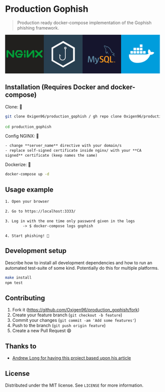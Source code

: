 # Production Gophish

> Production ready docker-compose implementation of the Gophish phishing framework.

![Production Gophish logo](logo.png)

## Installation (Requires **Docker** and **docker-compose**)

Clone: 🐑

```sh
git clone Oxigen96/production_gophish / gh repo clone Oxigen96/production_gophish

cd production_gophish
```

Config NGINX: 🔧
```text
- change **server_name** directive with your domain/s
- replace self-signed certificate inside nginx/ with your **CA signed** certificate (keep names the same)
```

Dockerize: 🐳

```sh
docker-compose up -d
```

## Usage example

```text
1. Open your browser

2. Go to https://localhost:3333/

3. Log in with the one time only password given in the logs
        -> $ docker-compose logs gophish

4. Start phishing! 🎣
```

<!-- _For more examples and usage, please refer to the [Wiki][wiki]._ -->

## Development setup

Describe how to install all development dependencies and how to run an automated test-suite of some kind. Potentially do this for multiple platforms.

```sh
make install
npm test
```

<!-- ## Release History
* 0.2.1
    * CHANGE: Update docs (module code remains unchanged)
* 0.2.0
    * CHANGE: Remove `setDefaultXYZ()`
    * ADD: Add `init()`
* 0.1.1
    * FIX: Crash when calling `baz()` (Thanks @GenerousContributorName!)
* 0.1.0
    * The first proper release
    * CHANGE: Rename `foo()` to `bar()`
* 0.0.1
    * Work in progress -->

## Contributing

1. Fork it (<https://github.com/Oxigen96/production_gophish/fork>)
2. Create your feature branch (`git checkout -b feature`)
3. Commit your changes (`git commit -am 'Add some features'`)
4. Push to the branch (`git push origin feature`)
5. Create a new Pull Request 😄

## Thanks to

- [Andrew Long for having this project based upon his article](https://medium.com/swlh/production-ready-gophish-with-nginx-mysql-and-docker-68db412d6cdd)

## License

Distributed under the MIT license. See ``LICENSE`` for more information.

[wiki]: https://github.com/Oxigen96/production_gophish/wiki